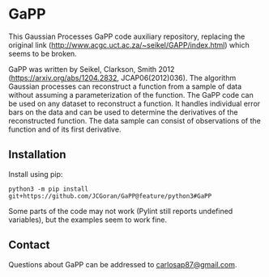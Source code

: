# GaPP
This Gaussian Processes GaPP code auxiliary repository, replacing the original link (http://www.acgc.uct.ac.za/~seikel/GAPP/index.html) which seems to be broken.

GaPP was written by Seikel, Clarkson, Smith 2012 (https://arxiv.org/abs/1204.2832, JCAP06(2012)036).
The algorithm Gaussian processes can reconstruct a function from a sample of data without assuming a parameterization of the function.
The GaPP code can be used on any dataset to reconstruct a function.
It handles individual error bars on the data and can be used to determine the derivatives of the reconstructed function.
The data sample can consist of observations of the function and of its first derivative.

## Installation

Install using pip:

```
python3 -m pip install git+https://github.com/JCGoran/GaPP@feature/python3#GaPP
```

Some parts of the code may not work (Pylint still reports undefined variables), but the examples seem to work fine.

## Contact

Questions about GaPP can be addressed to carlosap87@gmail.com. 
